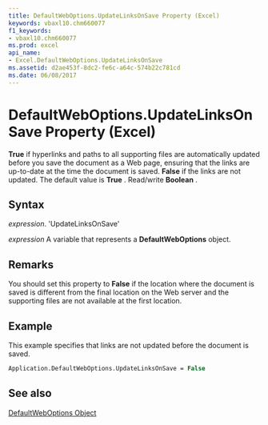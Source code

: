 ```yaml
---
title: DefaultWebOptions.UpdateLinksOnSave Property (Excel)
keywords: vbaxl10.chm660077
f1_keywords:
- vbaxl10.chm660077
ms.prod: excel
api_name:
- Excel.DefaultWebOptions.UpdateLinksOnSave
ms.assetid: d2ae453f-8dc2-fe6c-a64c-574b22c781cd
ms.date: 06/08/2017
---
```



# DefaultWebOptions.UpdateLinksOnSave Property (Excel)

 **True** if hyperlinks and paths to all supporting files are automatically updated before you save the document as a Web page, ensuring that the links are up-to-date at the time the document is saved. **False** if the links are not updated. The default value is **True** . Read/write **Boolean** .


## Syntax

 _expression_. 'UpdateLinksOnSave'

 _expression_ A variable that represents a **DefaultWebOptions** object.


## Remarks

You should set this property to  **False** if the location where the document is saved is different from the final location on the Web server and the supporting files are not available at the first location.


## Example

This example specifies that links are not updated before the document is saved.


```vb
Application.DefaultWebOptions.UpdateLinksOnSave = False
```


## See also


[DefaultWebOptions Object](Excel.DefaultWebOptions.md)

